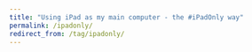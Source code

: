 ```yaml
---
title: "Using iPad as my main computer - the #iPadOnly way"
permalink: /ipadonly/
redirect_from: /tag/ipadonly/
---
```


